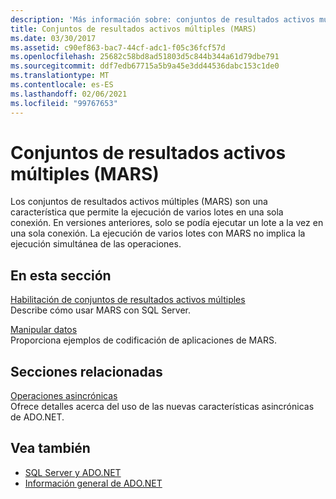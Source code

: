 ```yaml
---
description: 'Más información sobre: conjuntos de resultados activos múltiples (MARS)'
title: Conjuntos de resultados activos múltiples (MARS)
ms.date: 03/30/2017
ms.assetid: c90ef863-bac7-44cf-adc1-f05c36fcf57d
ms.openlocfilehash: 25682c58bd8ad51803d5c844b344a61d79dbe791
ms.sourcegitcommit: ddf7edb67715a5b9a45e3dd44536dabc153c1de0
ms.translationtype: MT
ms.contentlocale: es-ES
ms.lasthandoff: 02/06/2021
ms.locfileid: "99767653"
---
```

# <a name="multiple-active-result-sets-mars"></a>Conjuntos de resultados activos múltiples (MARS)

Los conjuntos de resultados activos múltiples (MARS) son una característica que permite la ejecución de varios lotes en una sola conexión. En versiones anteriores, solo se podía ejecutar un lote a la vez en una sola conexión. La ejecución de varios lotes con MARS no implica la ejecución simultánea de las operaciones.  
  
## <a name="in-this-section"></a>En esta sección  

 [Habilitación de conjuntos de resultados activos múltiples](enabling-multiple-active-result-sets.md)  
 Describe cómo usar MARS con SQL Server.  
  
 [Manipular datos](manipulating-data.md)  
 Proporciona ejemplos de codificación de aplicaciones de MARS.  
  
## <a name="related-sections"></a>Secciones relacionadas  

 [Operaciones asincrónicas](asynchronous-operations.md)  
 Ofrece detalles acerca del uso de las nuevas características asincrónicas de ADO.NET.  
  
## <a name="see-also"></a>Vea también

- [SQL Server y ADO.NET](index.md)
- [Información general de ADO.NET](../ado-net-overview.md)
